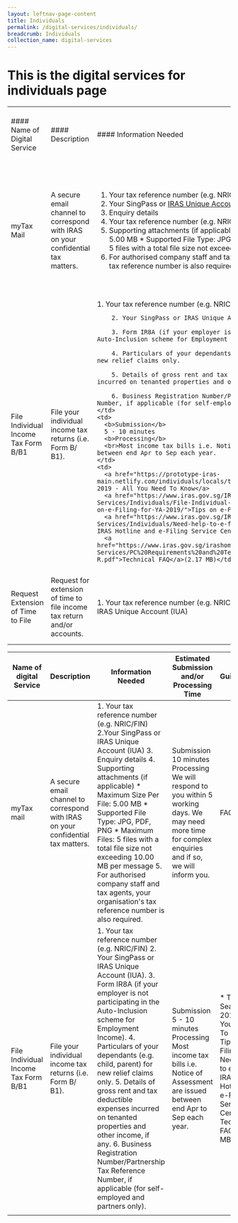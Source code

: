 ```yaml
---
layout: leftnav-page-content
title: Individuals
permalink: /digital-services/individuals/
breadcrumb: Individuals
collection_name: digital-services
---
```


# This is the digital services for individuals page

<table>
  <tr>
    <td>#### Name of Digital Service</td>
    <td>#### Description</td>
    <td>#### Information Needed</td>
    <td>#### Estimated Submission and/or Processing Time</td>
    <td>#### Guides/FAQ</td>
  </tr>
  <tr>
    <td>myTax Mail</td>
    <td>A secure email channel to correspond with IRAS on your confidential tax matters.</td>
    <td>
      <ol>
        <li>
          Your tax reference number (e.g. NRIC/FIN)
        </li>
         <li>
           Your SingPass or <a href="https://www.iras.gov.sg/irashome/iras2fa.aspx">IRAS Unique Account (IUA)</a>
        </li>
         <li>
          Enquiry details
        </li>
         <li>
          Your tax reference number (e.g. NRIC/FIN)
        </li>
        <li>
          Supporting attachments (if applicable)  
          * Maximum Size Per File: 5.00 MB 
          * Supported File Type: JPG, PDF, PNG
          * Maximum Files: 5 files with a total file size not exceeding 10.00 MB per message 
        </li>
        <li>
          For authorised company staff and tax agents, your organisation's tax reference number is also required
        </li>
      </ol> 
    </td>
    <td>
      <b>Submission</b> 
      10 minutes
      <b>Processing</b>
      <br>We will respond to you within 5 working days. We may need more time for complex enquiries and if so, we will inform you. </td>
    <td> 
      <a href="https://www.iras.gov.sg/IRASHome/uploadedFiles/IRASHome/e-Services/myTax%20Mail_FAQ.pdf">FAQ</a>(837 KB)
    </td>
  </tr>
  <tr>
    <td>File Individual Income Tax Form B/B1</td>
    <td>File your individual income tax returns (i.e. Form B/ B1).</td>
    <td>1. Your tax reference number (e.g. NRIC/FIN).
      
        2. Your SingPass or IRAS Unique Account (IUA).
        
        3. Form IR8A (if your employer is not participating in the Auto-Inclusion scheme for Employment Income).
        
        4. Particulars of your dependants (e.g. child, parent) for new relief claims only.
        
        5. Details of gross rent and tax deductible expenses incurred on tenanted properties and other income, if any.
        
        6. Business Registration Number/Partnership Tax Reference Number, if applicable (for self-employed and partners only).</td>
    <td>
      <b>Submission</b>
      5 - 10 minutes
      <b>Processing</b> 
      <br>Most income tax bills i.e. Notice of Assessment are issued between end Apr to Sep each year. 
    </td>
    <td>
      <a href="https://prototype-iras-main.netlify.com/individuals/locals/taxseason2019/">Tax Season 2019 - All You Need To Know</a>
      <a href="https://www.iras.gov.sg/IRASHome/e-Services/Individuals/File-Individual-Income-Tax-Form-B1-B/Tips-on-e-Filing-for-YA-2019/">Tips on e-Filing</a> 
      <a href="https://www.iras.gov.sg/IRASHome/e-Services/Individuals/Need-help-to-e-file/">Need help to e-File: IRAS Hotline and e-Filing Service Centre</a>
      <a href="https://www.iras.gov.sg/irashome/uploadedFiles/IRASHome/e-Services/PC%20Requirements%20and%20Technical%20Issues-R.pdf">Technical FAQ</a>(2.17 MB)</td>
  </tr>
  <tr>
    <td>Request Extension of Time to File</td>
    <td>Request for extension of time to file income tax return and/or accounts.</td>
    <td>1. Your tax reference number (e.g. NRIC/FIN)
        2. Your SingPass or  IRAS Unique Account (IUA)</td>
    <td>
      <b>Submission</b> 
      3 - 5 minutes
      <b>Processing</b>
      <br>The result will be displayed immediately.
    </td>
    <td>
      <a href="https://www.iras.gov.sg/irashome/uploadedFiles/IRASHome/Individuals/Extension%20of%20Time%20to%20File.pdf">User Guide</a>(1.12 MB)
    </td>
    </tr>
 </table>
 
| Name of digital Service              | Description                                                                      | Information Needed                                                                                                                                                                                                                                                                                                                                                                                                                                                                                                            | Estimated Submission and/or Processing Time                                                                                                                   | Guides/FAQ                                                                                                                                                 |
|--------------------------------------|----------------------------------------------------------------------------------|-------------------------------------------------------------------------------------------------------------------------------------------------------------------------------------------------------------------------------------------------------------------------------------------------------------------------------------------------------------------------------------------------------------------------------------------------------------------------------------------------------------------------------|---------------------------------------------------------------------------------------------------------------------------------------------------------------|------------------------------------------------------------------------------------------------------------------------------------------------------------|
| myTax mail                           | A secure email channel to correspond with IRAS on your confidential tax matters. | 1. Your tax reference number (e.g. NRIC/FIN) 2.Your SingPass or  IRAS Unique Account (IUA) 3. Enquiry details 4. Supporting attachments (if applicable) * Maximum Size Per File: 5.00 MB  * Supported File Type: JPG, PDF, PNG * Maximum Files: 5 files with a total file size not exceeding 10.00 MB per message  5. For authorised company staff and tax agents, your organisation's tax reference number is also required.                                                                                                 | Submission  10 minutes  Processing   We will respond to you within 5 working days. We may need more time for complex enquiries and if so, we will inform you. | FAQ                                                                                                                                                        |
| File Individual Income Tax Form B/B1 | File your individual income tax returns (i.e. Form B/ B1).                       | 1. Your tax reference number (e.g. NRIC/FIN) 2. Your SingPass or IRAS Unique Account (IUA). 3. Form IR8A (if your employer is not participating in the Auto-Inclusion scheme for Employment Income). 4. Particulars of your dependants (e.g. child, parent) for new relief claims only. 5. Details of gross rent and tax deductible expenses incurred on tenanted properties and other income, if any. 6. Business Registration Number/Partnership Tax Reference Number, if applicable (for self-employed and partners only). | Submission  5 - 10 minutes   Processing  Most income tax bills i.e. Notice of Assessment are issued between end Apr to Sep each year.                         | * Tax Season 2019 - All You Need To Know   * Tips on e-Filing   * Need help to e-File: IRAS Hotline and e-Filing Service Centre * Technical FAQ  (2.17 MB) |
|                                      |                                                                                  |                                                                                                                                                                                                                                                                                                                                                                                                                                                                                                                               |                                                                                                                                                               |                                                                                                                                                            |




